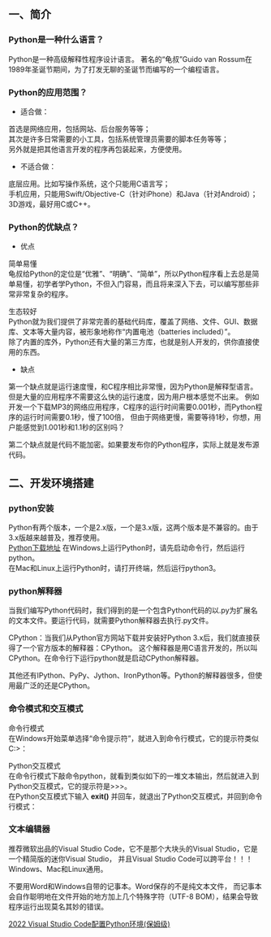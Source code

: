 



## 一、简介

### Python是一种什么语言？
Python是一种高级解释性程序设计语言。 著名的“龟叔”Guido van Rossum在1989年圣诞节期间，为了打发无聊的圣诞节而编写的一个编程语言。

### Python的应用范围？

- 适合做：

首选是网络应用，包括网站、后台服务等等；  
其次是许多日常需要的小工具，包括系统管理员需要的脚本任务等等；  
另外就是把其他语言开发的程序再包装起来，方便使用。  

- 不适合做：

底层应用。比如写操作系统，这个只能用C语言写；  
手机应用，只能用Swift/Objective-C（针对iPhone）和Java（针对Android）；  
3D游戏，最好用C或C++。

### Python的优缺点？

- 优点

简单易懂  
龟叔给Python的定位是“优雅”、“明确”、“简单”，所以Python程序看上去总是简单易懂，初学者学Python，不但入门容易，而且将来深入下去，可以编写那些非常非常复杂的程序。

生态较好  
Python就为我们提供了非常完善的基础代码库，覆盖了网络、文件、GUI、数据库、文本等大量内容，被形象地称作“内置电池（batteries included）”。  
除了内置的库外，Python还有大量的第三方库，也就是别人开发的，供你直接使用的东西。

- 缺点

第一个缺点就是运行速度慢，和C程序相比非常慢，因为Python是解释型语言。  
但是大量的应用程序不需要这么快的运行速度，因为用户根本感觉不出来。
例如开发一个下载MP3的网络应用程序，C程序的运行时间需要0.001秒，而Python程序的运行时间需要0.1秒，慢了100倍，
但由于网络更慢，需要等待1秒，你想，用户能感觉到1.001秒和1.1秒的区别吗？

第二个缺点就是代码不能加密。如果要发布你的Python程序，实际上就是发布源代码。

## 二、开发环境搭建

### python安装

Python有两个版本，一个是2.x版，一个是3.x版，这两个版本是不兼容的。由于3.x版越来越普及，推荐使用。  
[Python下载地址](https://www.python.org/downloads/)
在Windows上运行Python时，请先启动命令行，然后运行python。  
在Mac和Linux上运行Python时，请打开终端，然后运行python3。 

### python解释器

当我们编写Python代码时，我们得到的是一个包含Python代码的以.py为扩展名的文本文件。要运行代码，就需要Python解释器去执行.py文件。

CPython：当我们从Python官方网站下载并安装好Python 3.x后，我们就直接获得了一个官方版本的解释器：CPython。
这个解释器是用C语言开发的，所以叫CPython。在命令行下运行python就是启动CPython解释器。

其他还有IPython、PyPy、Jython、IronPython等。Python的解释器很多，但使用最广泛的还是CPython。

### 命令模式和交互模式

命令行模式  
在Windows开始菜单选择“命令提示符”，就进入到命令行模式，它的提示符类似C:\>：

Python交互模式  
在命令行模式下敲命令python，就看到类似如下的一堆文本输出，然后就进入到Python交互模式，它的提示符是>>>。  
在Python交互模式下输入 **exit()** 并回车，就退出了Python交互模式，并回到命令行模式：

### 文本编辑器

推荐微软出品的Visual Studio Code，它不是那个大块头的Visual Studio，它是一个精简版的迷你Visual Studio，
并且Visual Studio Code可以跨平台！！！Windows、Mac和Linux通用。

不要用Word和Windows自带的记事本。Word保存的不是纯文本文件，
而记事本会自作聪明地在文件开始的地方加上几个特殊字符（UTF-8 BOM），结果会导致程序运行出现莫名其妙的错误。

[2022 Visual Studio Code配置Python环境(保姆级)](https://blog.csdn.net/qq_42228145/article/details/114673705)  
